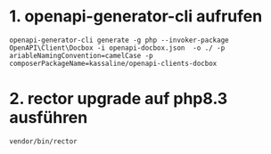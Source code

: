 # 1. openapi-generator-cli aufrufen

```openapi-generator-cli generate -g php --invoker-package OpenAPI\Client\Docbox -i openapi-docbox.json  -o ./ -p  ariableNamingConvention=camelCase -p composerPackageName=kassaline/openapi-clients-docbox```

# 2. rector upgrade auf php8.3 ausführen

```vendor/bin/rector```
